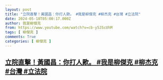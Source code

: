 ```yaml
---
layout: post
title: "立院直擊！黃國昌：你打人歐。 #我是柳傑克 #柳杰克 #台灣 #立法院"
date: 2024-05-18T05:00:17.000Z
author: 我是柳傑克
from: https://www.youtube.com/watch?v=cb-y5JScUhM
tags: [ 柳傑克 ]
comments: True
categories: [ 柳傑克 ]
---
```

<!--1716008417000-->
[立院直擊！黃國昌：你打人歐。 #我是柳傑克 #柳杰克 #台灣 #立法院](https://www.youtube.com/watch?v=cb-y5JScUhM)
------

<div>

</div>
